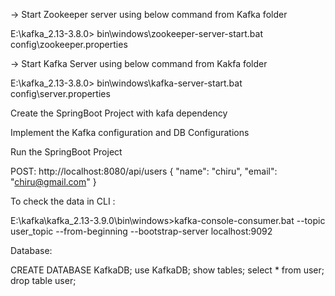 -> Start Zookeeper server using below command from Kafka folder

E:\kafka_2.13-3.8.0> bin\windows\zookeeper-server-start.bat config\zookeeper.properties


-> Start Kafka Server using below command from Kakfa folder

E:\kafka_2.13-3.8.0> bin\windows\kafka-server-start.bat config\server.properties

Create the SpringBoot Project with kafa dependency 

Implement the Kafka configuration and DB Configurations

Run the SpringBoot Project

POST: http://localhost:8080/api/users
{
    "name": "chiru",
    "email": "chiru@gmail.com"
}


To check the data in CLI :

E:\kafka\kafka_2.13-3.9.0\bin\windows>kafka-console-consumer.bat --topic user_topic --from-beginning --bootstrap-server localhost:9092

Database: 

CREATE DATABASE KafkaDB;
use KafkaDB;
show tables;
select * from user;
drop table user;